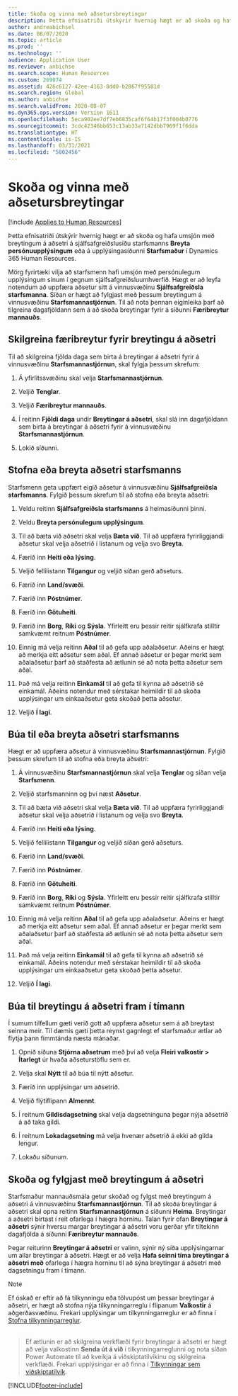 ```yaml
---
title: Skoða og vinna með aðsetursbreytingar
description: Þetta efnisatriði útskýrir hvernig hægt er að skoða og hafa umsjón með breytingum á aðsetri í Dynamics 365 Human Resources.
author: andreabichsel
ms.date: 08/07/2020
ms.topic: article
ms.prod: ''
ms.technology: ''
audience: Application User
ms.reviewer: anbichse
ms.search.scope: Human Resources
ms.custom: 269074
ms.assetid: 426c6127-42ee-4163-8dd0-b2867f95581d
ms.search.region: Global
ms.author: anbichse
ms.search.validFrom: 2020-08-07
ms.dyn365.ops.version: Version 1611
ms.openlocfilehash: 5eca902ee7df7eb6835caf6f64b17f3f004b0776
ms.sourcegitcommit: 3cdc42346bb653c13ab33a7142dbb7969f1f6dda
ms.translationtype: HT
ms.contentlocale: is-IS
ms.lasthandoff: 03/31/2021
ms.locfileid: "5802456"
---
```

# <a name="view-and-manage-address-changes"></a>Skoða og vinna með aðsetursbreytingar

[!include [Applies to Human Resources](../includes/applies-to-hr.md)]

Þetta efnisatriði útskýrir hvernig hægt er að skoða og hafa umsjón með breytingum á aðsetri á sjálfsafgreiðslusíðu starfsmanns **Breyta persónuupplýsingum** eða á upplýsingasíðunni **Starfsmaður** í Dynamics 365 Human Resources.

Mörg fyrirtæki vilja að starfsmenn hafi umsjón með persónulegum upplýsingum sínum í gegnum sjálfsafgreiðsluumhverfið. Hægt er að leyfa notendum að uppfæra aðsetur sitt á vinnusvæðinu **Sjálfsafgreiðsla starfsmanna**. Síðan er hægt að fylgjast með þessum breytingum á vinnusvæðinu **Starfsmannastjórnun**. Til að nota þennan eiginleika þarf að tilgreina dagafjöldann sem á að skoða breytingar fyrir á síðunni **Færibreytur mannauðs**.

## <a name="configure-address-change-parameters"></a>Skilgreina færibreytur fyrir breytingu á aðsetri

Til að skilgreina fjölda daga sem birta á breytingar á aðsetri fyrir á vinnusvæðinu **Starfsmannastjórnun**, skal fylgja þessum skrefum:

1. Á yfirlitssvæðinu skal velja **Starfsmannastjórnun**.

2. Veljið **Tenglar**.

3. Veljið **Færibreytur mannauðs**.

4. Í reitinn **Fjöldi daga** undir **Breytingar á aðsetri**, skal slá inn dagafjöldann sem birta á breytingar á aðsetri fyrir á vinnusvæðinu **Starfsmannastjórnun**.

5. Lokið síðunni.

## <a name="create-or-change-an-employee-address"></a>Stofna eða breyta aðsetri starfsmanns

Starfsmenn geta uppfært eigið aðsetur á vinnusvæðinu **Sjálfsafgreiðsla starfsmanns**. Fylgið þessum skrefum til að stofna eða breyta aðsetri:

1. Veldu reitinn **Sjálfsafgreiðsla starfsmanns** á heimasíðunni þinni.

2. Veldu **Breyta persónulegum upplýsingum**.

3. Til að bæta við aðsetri skal velja **Bæta við**. Til að uppfæra fyrirliggjandi aðsetur skal velja aðsetrið í listanum og velja svo **Breyta**.

4. Færið inn **Heiti eða lýsing**.

5. Veljið fellilistann **Tilgangur** og veljið síðan gerð aðseturs.

6. Færið inn **Land/svæði**.

7. Færið inn **Póstnúmer**.

8. Færið inn **Götuheiti**.

9. Færið inn **Borg**, **Ríki** og **Sýsla**. Yfirleitt eru þessir reitir sjálfkrafa stilltir samkvæmt reitnum **Póstnúmer**.

10. Einnig má velja reitinn **Aðal** til að gefa upp aðalaðsetur. Aðeins er hægt að merkja eitt aðsetur sem aðal. Ef annað aðsetur er þegar merkt sem aðalaðsetur þarf að staðfesta að ætlunin sé að nota þetta aðsetur sem aðal.

11. Það má velja reitinn **Einkamál** til að gefa til kynna að aðsetrið sé einkamál. Aðeins notendur með sérstakar heimildir til að skoða upplýsingar um einkaaðsetur geta skoðað þetta aðsetur.

12. Veljið **Í lagi**.

## <a name="create-or-change-a-worker-address"></a>Búa til eða breyta aðsetri starfsmanns

Hægt er að uppfæra aðsetur á vinnusvæðinu **Starfsmannastjórnun**. Fylgið þessum skrefum til að stofna eða breyta aðsetri:

1. Á vinnusvæðinu **Starfsmannastjórnun** skal velja **Tenglar** og síðan velja **Starfsmenn**.

3. Veljið starfsmanninn og því næst **Aðsetur**.

3. Til að bæta við aðsetri skal velja **Bæta við**. Til að uppfæra fyrirliggjandi aðsetur skal velja aðsetrið í listanum og velja svo **Breyta**.

4. Færið inn **Heiti eða lýsing**.

5. Veljið fellilistann **Tilgangur** og veljið síðan gerð aðseturs.

6. Færið inn **Land/svæði**.

7. Færið inn **Póstnúmer**.

8. Færið inn **Götuheiti**.

9. Færið inn **Borg**, **Ríki** og **Sýsla**. Yfirleitt eru þessir reitir sjálfkrafa stilltir samkvæmt reitnum **Póstnúmer**.

10. Einnig má velja reitinn **Aðal** til að gefa upp aðalaðsetur. Aðeins er hægt að merkja eitt aðsetur sem aðal. Ef annað aðsetur er þegar merkt sem aðalaðsetur þarf að staðfesta að ætlunin sé að nota þetta aðsetur sem aðal.

11. Það má velja reitinn **Einkamál** til að gefa til kynna að aðsetrið sé einkamál. Aðeins notendur með sérstakar heimildir til að skoða upplýsingar um einkaaðsetur geta skoðað þetta aðsetur.

12. Veljið **Í lagi**.
 
## <a name="create-a-future-change-for-an-address"></a>Búa til breytingu á aðsetri fram í tímann

Í sumum tilfellum gæti verið gott að uppfæra aðsetur sem á að breytast seinna meir. Til dæmis gæti þetta reynst gagnlegt ef starfsmaður ætlar að flytja þann fimmtánda næsta mánaðar.

1. Opnið síðuna **Stjórna aðsetrum** með því að velja **Fleiri valkostir > Ítarlegt** úr hvaða aðseturstöflu sem er.

2. Velja skal **Nýtt** til að búa til nýtt aðsetur.

3. Færið inn upplýsingar um aðsetrið.

4. Veljið flýtiflipann **Almennt**.

5. Í reitnum **Gildisdagsetning** skal velja dagsetninguna þegar nýja aðsetrið á að taka gildi.

6. Í reitnum **Lokadagsetning** má velja hvenær aðsetrið á ekki að gilda lengur.

7. Lokaðu síðunum.

## <a name="view-and-monitor-address-changes"></a>Skoða og fylgjast með breytingum á aðsetri

Starfsmaður mannauðsmála getur skoðað og fylgst með breytingum á aðsetri á vinnusvæðinu **Starfsmannastjórnun**. Til að skoða breytingar á aðsetri skal opna reitinn **Starfsmannastjórnun** á síðunni **Heima**. Breytingar á aðsetri birtast í reit ofarlega í hægra horninu. Talan fyrir ofan **Breytingar á aðsetri** sýnir hversu margar breytingar á aðsetri voru gerðar yfir tiltekinn dagafjölda á síðunni **Færibreytur mannauðs**. 

Þegar reiturinn **Breytingar á aðsetri** er valinn, sýnir ný síða upplýsingarnar um allar breytingar á aðsetri. Hægt er að velja **Hafa seinni tíma breytingar á aðsetri með** ofarlega í hægra horninu til að sýna breytingar á aðsetri með dagsetningu fram í tímann.

> [!NOTE]
> Ef óskað er eftir að fá tilkynningu eða tölvupóst um þessar breytingar á aðsetri, er hægt að stofna nýja tilkynningarreglu í flipanum **Valkostir** á aðgerðasvæðinu. Frekari upplýsingar um tilkynningarreglur er að finna í [Stofna tilkynningarreglur](https://docs.microsoft.com/dynamics365/fin-ops-core/fin-ops/get-started/create-alerts).<br><br>

> Ef ætlunin er að skilgreina verkflæði fyrir breytingar á aðsetri er hægt að velja valkostinn **Senda út á við** í tilkynningarreglunni og nota síðan Power Automate til að kveikja á viðskiptatilvikinu og skilgreina verkflæði. Frekari upplýsingar er að finna í [Tilkynningar sem viðskiptatilvik](https://docs.microsoft.com/dynamics365/fin-ops-core/fin-ops/get-started/create-alerts#alerts-as-business-events).


[!INCLUDE[footer-include](../includes/footer-banner.md)]